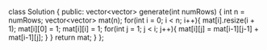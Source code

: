 class Solution {
public:
vector<vector<int>> generate(int numRows) {
int n = numRows;
vector<vector<int>> mat(n);
for(int i = 0; i < n; i++){
mat[i].resize(i + 1);
mat[i][0] = 1; mat[i][i] = 1;
for(int j = 1; j < i; j++){
mat[i][j] = mat[i-1][j-1] + mat[i-1][j];
}
}
return mat;
}
};